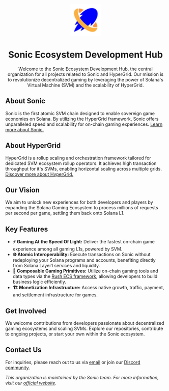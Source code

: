 <p align="center">
  <a href="https://docs.mirrorworld.fun">
    <img src="https://github.com/mirrorworld-universe/.github/blob/main/profile/logo.png?raw=true" alt="Mirror World" width="100" />
  </a>
</p>

<h1 align="center">Sonic Ecosystem Development Hub</h1>
<p align="center">Welcome to the Sonic Ecosystem Development Hub, the central organization for all projects related to Sonic and HyperGrid. Our mission is to revolutionize decentralized gaming by leveraging the power of Solana's Virtual Machine (SVM) and the scalability of HyperGrid.
</p>

## About Sonic

Sonic is the first atomic SVM chain designed to enable sovereign game economies on Solana. By utilizing the HyperGrid framework, Sonic offers unparalleled speed and scalability for on-chain gaming experiences. [Learn more about Sonic.](https://www.sonic.game/)

## About HyperGrid

HyperGrid is a rollup scaling and orchestration framework tailored for dedicated SVM ecosystem rollup operators. It achieves high transaction throughput for it's SVMs, enabling horizontal scaling across multiple grids. [Discover more about HyperGrid.](https://docs.sonic.game/developers/hypergrid-framework)

## Our Vision

We aim to unlock new experiences for both developers and players by expanding the Solana Gaming Ecosystem to process millions of requests per second per game, settling them back onto Solana L1.

## Key Features

- **⚡ Gaming At the Speed Of Light:** Deliver the fastest on-chain game experience among all gaming L1s, powered by SVM.
- **🌐 Atomic Interoperability:** Execute transactions on Sonic without redeploying your Solana programs and accounts, benefiting directly from Solana Layer1 services and liquidity.
- **🧩 Composable Gaming Primitives:** Utilize on-chain gaming tools and data types via the [Rush ECS framework](https://docs.sonic.game/developers/rush-ecs-framework), allowing developers to build business logic efficiently.
- **🏗️ Monetization Infrastructure:** Access native growth, traffic, payment, and settlement infrastructure for games.

## Get Involved

We welcome contributions from developers passionate about decentralized gaming ecosystems and scaling SVMs. Explore our repositories, contribute to ongoing projects, or start your own within the Sonic ecosystem.

## Contact Us

For inquiries, please reach out to us via [email](mailto:operators@sonic.game) or join our [Discord community](https://discord.com/invite/joinmirrorworld).

*This organization is maintained by the Sonic team. For more information, visit our [official website](https://www.sonic.game/).*
